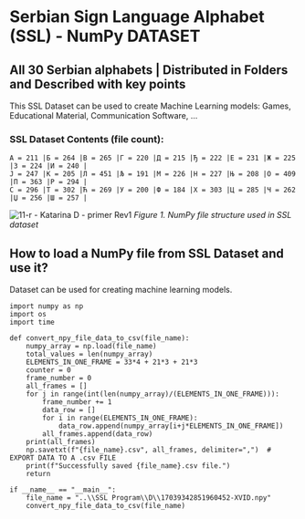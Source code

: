 # Serbian Sign Language Alphabet (SSL) - NumPy DATASET
## All 30 Serbian alphabets | Distributed in Folders and Described with key points

This SSL Dataset can be used to create Machine Learning models: Games, Educational Material, Communication Software, ...

### SSL Dataset Contents (file count):
```
A = 211 |Б = 264 |В = 265 |Г = 220 |Д = 215 |Ђ = 222 |Е = 231 |Ж = 225 |З = 224 |И = 240 |
Ј = 247 |К = 205 |Л = 451 |Љ = 191 |М = 226 |Н = 227 |Њ = 208 |О = 409 |П = 363 |Р = 294 |
С = 296 |Т = 302 |Ћ = 269 |У = 200 |Ф = 184 |Х = 303 |Ц = 285 |Ч = 262 |Џ = 256 |Ш = 257 |
```
![11-r - Katarina D - primer Rev1](https://github.com/mlradak/serbian-sign-language/assets/17915461/b39250a9-1bf4-4ba3-aa50-c9a3a098ca98)
_Figure 1. NumPy file structure used in SSL dataset_


## How to load a NumPy file from SSL Dataset and use it?
Dataset can be used for creating machine learning models.


```
import numpy as np
import os
import time

def convert_npy_file_data_to_csv(file_name):
    numpy_array = np.load(file_name)
    total_values = len(numpy_array)
    ELEMENTS_IN_ONE_FRAME = 33*4 + 21*3 + 21*3
    counter = 0
    frame_number = 0
    all_frames = []
    for j in range(int(len(numpy_array)/(ELEMENTS_IN_ONE_FRAME))):
        frame_number += 1
        data_row = []
        for i in range(ELEMENTS_IN_ONE_FRAME):
            data_row.append(numpy_array[i+j*ELEMENTS_IN_ONE_FRAME])
        all_frames.append(data_row)
    print(all_frames)
    np.savetxt(f"{file_name}.csv", all_frames, delimiter=",")  # EXPORT DATA TO A .csv FILE
    print(f"Successfully saved {file_name}.csv file.")
    return

if __name__ == "__main__":
    file_name = "..\\SSL Program\\D\\17039342851960452-XVID.npy"
    convert_npy_file_data_to_csv(file_name)
```

